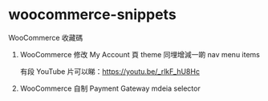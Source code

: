 # woocommerce-snippets
WooCommerce 收藏碼

1. WooCommerce 修改 My Account 頁 theme 同埋增減一啲 nav menu items

    有段 YouTube 片可以睇：https://youtu.be/_rlkF_hU8Hc

2. WooCommerce 自制 Payment Gateway mdeia selector
